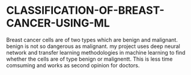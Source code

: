 # CLASSIFICATION-OF-BREAST-CANCER-USING-ML

 Breast cancer cells are of two types which are benign and malignant.  benign is not so dangerous as malignant. my project uses deep neural network and transfer learning methodologies in machine learning to find whether the cells are of type benign or malignentt. This is less time comsuming and works as second opinion for doctors.
